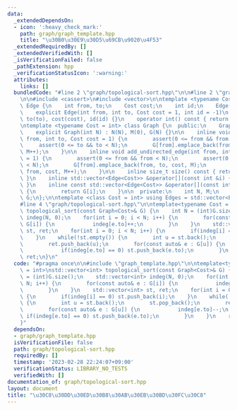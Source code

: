 ```yaml
---
data:
  _extendedDependsOn:
  - icon: ':heavy_check_mark:'
    path: graph/graph_template.hpp
    title: "\u30B0\u30E9\u30D5\u69CB\u9020\u4F53"
  _extendedRequiredBy: []
  _extendedVerifiedWith: []
  _isVerificationFailed: false
  _pathExtension: hpp
  _verificationStatusIcon: ':warning:'
  attributes:
    links: []
  bundledCode: "#line 2 \"graph/topological-sort.hpp\"\n\n#line 2 \"graph/graph_template.hpp\"\
    \n\n#include <cassert>\n#include <vector>\n\ntemplate <typename Cost = int> struct\
    \ Edge {\n    int from, to;\n    Cost cost;\n    int id;\n    Edge() = default;\n\
    \    explicit Edge(int from, int to, Cost cost = 1, int id = -1)\n        : from(from),\
    \ to(to), cost(cost), id(id) {}\n    operator int() const { return to; }\n};\n\
    \ntemplate <typename Cost = int> class Graph {\n  public:\n    Graph() = default;\n\
    \    explicit Graph(int N) : N(N), M(0), G(N) {}\n\n    inline void add_directed_edge(int\
    \ from, int to, Cost cost = 1) {\n        assert(0 <= from && from < N);\n   \
    \     assert(0 <= to && to < N);\n        G[from].emplace_back(from, to, cost,\
    \ M++);\n    }\n\n    inline void add_undirected_edge(int from, int to, Cost cost\
    \ = 1) {\n        assert(0 <= from && from < N);\n        assert(0 <= to && to\
    \ < N);\n        G[from].emplace_back(from, to, cost, M);\n        G[to].emplace_back(to,\
    \ from, cost, M++);\n    }\n\n    inline size_t size() const { return G.size();\
    \ }\n    inline std::vector<Edge<Cost>> &operator[](const int &i) { return G[i];\
    \ }\n    inline const std::vector<Edge<Cost>> &operator[](const int &i) const\
    \ {\n        return G[i];\n    }\n\n  private:\n    int N, M;\n    std::vector<std::vector<Edge<Cost>>>\
    \ G;\n};\n\ntemplate <class Cost = int> using Edges = std::vector<Edge<Cost>>;\n\
    #line 4 \"graph/topological-sort.hpp\"\n\ntemplate<typename Cost = int>\nstd::vector<int>\
    \ topological_sort(const Graph<Cost>& G) {\n    int N = (int)G.size();\n    std::vector<int>\
    \ indeg(N, 0);\n    for(int i = 0; i < N; i++) {\n        for(const auto& e :\
    \ G[i]) {\n            indeg[e.to]++;\n        }\n    }\n    std::vector<int>\
    \ st, ret;\n    for(int i = 0; i < N; i++) {\n        if(indeg[i] == 0) st.push_back(i);\n\
    \    }\n    while(!st.empty()) {\n        int u = st.back();\n        st.pop_back();\n\
    \        ret.push_back(u);\n        for(const auto& e : G[u]) {\n            indeg[e.to]--;\n\
    \            if(indeg[e.to] == 0) st.push_back(e.to);\n        }\n    }\n    return\
    \ ret;\n}\n"
  code: "#pragma once\n\n#include \"graph_template.hpp\"\n\ntemplate<typename Cost\
    \ = int>\nstd::vector<int> topological_sort(const Graph<Cost>& G) {\n    int N\
    \ = (int)G.size();\n    std::vector<int> indeg(N, 0);\n    for(int i = 0; i <\
    \ N; i++) {\n        for(const auto& e : G[i]) {\n            indeg[e.to]++;\n\
    \        }\n    }\n    std::vector<int> st, ret;\n    for(int i = 0; i < N; i++)\
    \ {\n        if(indeg[i] == 0) st.push_back(i);\n    }\n    while(!st.empty())\
    \ {\n        int u = st.back();\n        st.pop_back();\n        ret.push_back(u);\n\
    \        for(const auto& e : G[u]) {\n            indeg[e.to]--;\n           \
    \ if(indeg[e.to] == 0) st.push_back(e.to);\n        }\n    }\n    return ret;\n\
    }"
  dependsOn:
  - graph/graph_template.hpp
  isVerificationFile: false
  path: graph/topological-sort.hpp
  requiredBy: []
  timestamp: '2023-02-28 22:24:07+09:00'
  verificationStatus: LIBRARY_NO_TESTS
  verifiedWith: []
documentation_of: graph/topological-sort.hpp
layout: document
title: "\u30C8\u30DD\u30ED\u30B8\u30AB\u30EB\u30BD\u30FC\u30C8"
---
```

